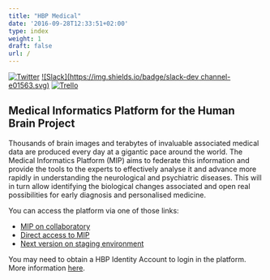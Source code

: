 ```yaml
---
title: "HBP Medical"
date: '2016-09-28T12:33:51+02:00'
type: index
weight: 1
draft: false
url: /
---
```

[![Twitter](https://img.shields.io/twitter/follow/HBPmedical.svg?style=social)](https://twitter.com/intent/follow?screen_name=HBPmedical) [![Slack](https://img.shields.io/badge/slack-dev channel-e01563.svg)](https://hbpsp8.slack.com/archives/dev) [![Trello](https://img.shields.io/badge/trello-board-blue.svg)](https://trello.com/hbpsp8)

## Medical Informatics Platform for the Human Brain Project

Thousands of brain images and terabytes of invaluable associated medical data are produced every day at a gigantic pace around the world. The Medical Informatics Platform (MIP) aims to federate this information and provide the tools to the experts to effectively analyse it and advance more rapidly in understanding the neurological and psychiatric diseases. This will in turn allow identifying the biological changes associated and open real possibilities for early diagnosis and personalised medicine.

You can access the platform via one of those links:

* [MIP on collaboratory](https://collab.humanbrainproject.eu/#/collab/50/nav/242)
* [Direct access to MIP](https://mip.humanbrainproject.eu)
* [Next version on staging environment](http://hbps1.chuv.ch)

You may need to obtain a HBP Identity Account to login in the platform. More information [here](https://www.humanbrainproject.eu/platform-access).
